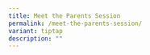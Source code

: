 ```yaml
---
title: Meet the Parents Session
permalink: /meet-the-parents-session/
variant: tiptap
description: ""
---
```

